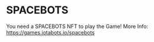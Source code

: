 # SPACEBOTS

You need a SPACEBOTS NFT to play the Game! More Info: https://games.iotabots.io/spacebots